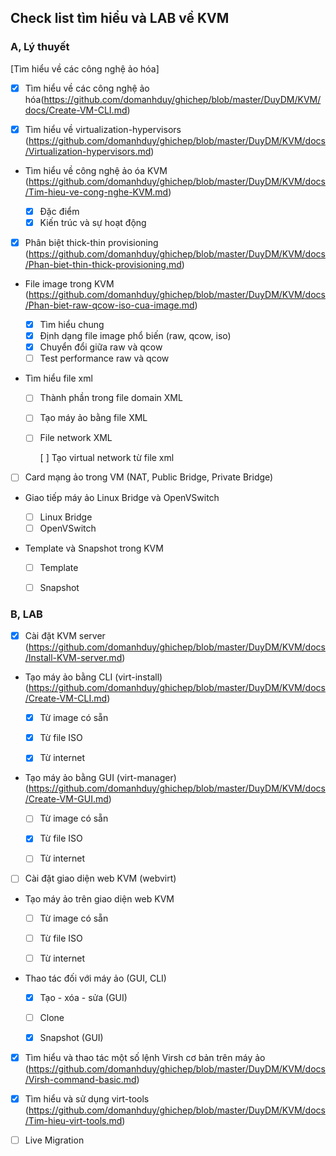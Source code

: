 ## Check list tìm hiểu và LAB về KVM

### A, Lý thuyết

[Tìm hiểu về các công nghệ ảo hóa]
- [x] Tìm hiểu về các công nghệ ảo hóa(https://github.com/domanhduy/ghichep/blob/master/DuyDM/KVM/docs/Create-VM-CLI.md)

- [x] Tìm hiểu về virtualization-hypervisors (https://github.com/domanhduy/ghichep/blob/master/DuyDM/KVM/docs/Virtualization-hypervisors.md)

- Tìm hiểu về công nghệ ảo óa KVM (https://github.com/domanhduy/ghichep/blob/master/DuyDM/KVM/docs/Tim-hieu-ve-cong-nghe-KVM.md)

	+ [x] Đặc điểm
	+ [x] Kiến trúc và sự hoạt động

- [x] Phân biệt thick-thin provisioning (https://github.com/domanhduy/ghichep/blob/master/DuyDM/KVM/docs/Phan-biet-thin-thick-provisioning.md)

- File image trong KVM (https://github.com/domanhduy/ghichep/blob/master/DuyDM/KVM/docs/Phan-biet-raw-qcow-iso-cua-image.md)
	+ [x] Tìm hiểu chung
	+ [x] Định dạng file image phổ biến (raw, qcow, iso)
	+ [x] Chuyển đổi giữa raw và qcow
	+ [ ] Test performance raw và qcow
	
- Tìm hiểu file xml

	+ [ ] Thành phần trong file domain XML
	+ [ ] Tạo máy ảo bằng file XML
	+ [ ] File network XML
	
		[ ] Tạo virtual network từ file xml
		
- [ ] Card mạng ảo trong VM (NAT, Public Bridge, Private Bridge)

- Giao tiếp máy ảo Linux Bridge và OpenVSwitch

	+ [ ] Linux Bridge
	+ [ ] OpenVSwitch
	
- Template và Snapshot trong KVM

	+ [ ] Template
	+ [ ] Snapshot
	

	
### B, LAB
	
- [x] Cài đặt KVM server (https://github.com/domanhduy/ghichep/blob/master/DuyDM/KVM/docs/Install-KVM-server.md)

- Tạo máy ảo bằng CLI (virt-install) (https://github.com/domanhduy/ghichep/blob/master/DuyDM/KVM/docs/Create-VM-CLI.md)

	+ [x] Từ image có sẵn
	
	+ [x] Từ file ISO
	
	+ [x] Từ internet

- Tạo máy ảo bằng GUI (virt-manager) (https://github.com/domanhduy/ghichep/blob/master/DuyDM/KVM/docs/Create-VM-GUI.md)

	+ [ ] Từ image có sẵn
	
	+ [x] Từ file ISO
	
	+ [ ] Từ internet
	
- [ ] Cài đặt giao diện web KVM (webvirt)

- Tạo máy ảo trên giao diện web KVM

	+ [ ] Từ image có sẵn
	
	+ [ ] Từ file ISO
	
	+ [ ] Từ internet

- Thao tác đối với máy ảo (GUI, CLI)

	+ [x] Tạo - xóa - sửa (GUI)
	
	+ [ ] Clone
	
	+ [x] Snapshot (GUI)

- [x] Tìm hiểu và thao tác một số lệnh Virsh cơ bản trên máy ảo (https://github.com/domanhduy/ghichep/blob/master/DuyDM/KVM/docs/Virsh-command-basic.md)

- [x] Tìm hiểu và sử dụng virt-tools (https://github.com/domanhduy/ghichep/blob/master/DuyDM/KVM/docs/Tim-hieu-virt-tools.md)

- [ ] Live Migration









